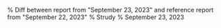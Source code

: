 % Diff between report from "September 23, 2023" and reference report from "September 22, 2023"
% Strudy
% September 23, 2023


